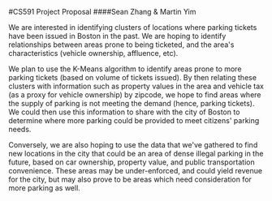 #CS591 Project Proposal
####Sean Zhang & Martin Yim


  We are interested in identifying clusters of locations where parking tickets have been issued in Boston in the past. We are hoping to identify relationships between areas prone to being ticketed, and the area's characteristics (vehicle ownership, affluence, etc).
  
  We plan to use the K-Means algorithm to identify areas prone to more parking tickets (based on volume of tickets issued). By then relating these clusters with information such as property values in the area and vehicle tax (as a proxy for vehicle ownership) by zipcode, we hope to find areas where the supply of parking is not meeting the demand (hence, parking tickets). We could then use this information to share with the city of Boston to determine where more parking could be provided to meet citizens' parking needs. 

  Conversely, we are also hoping to use the data that we've gathered to find new locations in the city that could be an area of dense illegal parking in the future, based on car ownership, property value, and public transportation convenience. These areas may be under-enforced, and could yield revenue for the city, but may also prove to be areas which need consideration for more parking as well.